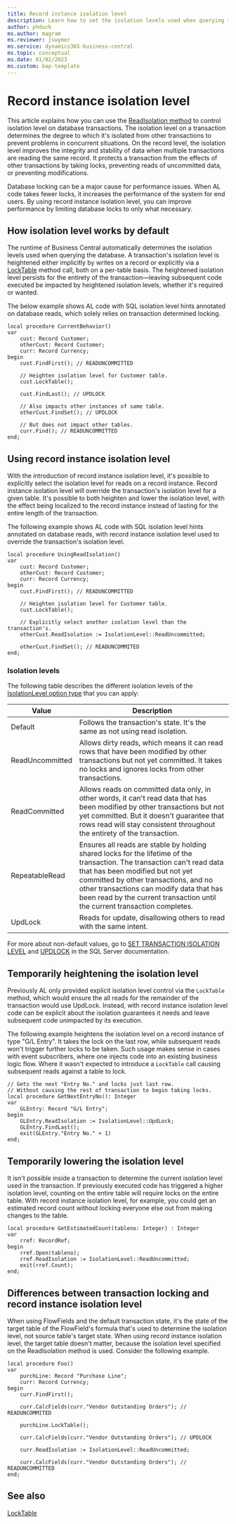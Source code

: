 ```yaml
---
title: Record instance isolation level
description: Learn how to set the isolation levels used when querying the Business Central database. 
author: phduck 
ms.author: magram 
ms.reviewer: jswymer
ms.service: dynamics365-business-central
ms.topic: conceptual
ms.date: 01/02/2023
ms.custom: bap-template
---
```

# Record instance isolation level

This article explains how you can use the [ReadIsolation method](methods-auto/record/record-readisolation-method.md) to control isolation level on database transactions. The isolation level on a transaction determines the degree to which it's isolated from other transactions to prevent problems in concurrent situations. On the record level, the isolation level improves the integrity and stability of data when multiple transactions are reading the same record. It protects a transaction from the effects of other transactions by taking locks, preventing reads of uncommitted data, or preventing modifications.

Database locking can be a major cause for performance issues. When AL code takes fewer locks, it increases the performance of the system for end users. By using record instance isolation level, you can improve performance by limiting database locks to only what necessary.

## How isolation level works by default

The runtime of Business Central automatically determines the isolation levels used when querying the database. A transaction's isolation level is heightened either implicitly by writes on a record or explicitly via a [LockTable](methods-auto/record/record-locktable-method-md) method call, both on a per-table basis. The heightened isolation level persists for the entirety of the transaction&mdash;leaving subsequent code executed be impacted by heightened isolation levels, whether it's required or wanted.

The below example shows AL code with SQL isolation level hints annotated on database reads, which solely relies on transaction determined locking.

```al
local procedure CurrentBehavior()
var
    cust: Record Customer;
    otherCust: Record Customer;
    curr: Record Currency;
begin
    cust.FindFirst(); // READUNCOMMITTED

    // Heighten isolation level for Customer table.
    cust.LockTable();

    cust.FindLast(); // UPDLOCK

    // Also impacts other instances of same table.
    otherCust.FindSet(); // UPDLOCK

    // But does not impact other tables.
    curr.Find(); // READUNCOMMITTED
end;
```

## Using record instance isolation level

With the introduction of record instance isolation level, it's possible to explicitly select the isolation level for reads on a record instance. Record instance isolation level will override the transaction's isolation level for a given table. It's possible to both heighten and lower the isolation level, with the effect being localized to the record instance instead of lasting for the entire length of the transaction.

The following example shows AL code with SQL isolation level hints annotated on database reads, with record instance isolation level used to override the transaction's isolation level.

```al
local procedure UsingReadIsolation()
var
    cust: Record Customer;
    otherCust: Record Customer;
    curr: Record Currency;
begin
    cust.FindFirst(); // READUNCOMMITTED

    // Heighten isolation level for Customer table.
    cust.LockTable();

    // Explicitly select another isolation level than the transaction's.
    otherCust.ReadIsolation := IsolationLevel::ReadUncommitted;

    otherCust.FindSet(); // READUNCOMMITED
end;
```

### Isolation levels

The following table describes the different isolation levels of the [IsolationLevel option type](/isolationlevel/isolationlevel-option) that you can apply:

|Value|Description|
|-|-|
|Default|Follows the transaction's state. It's the same as not using read isolation.|
|ReadUncommitted|Allows dirty reads, which means it can read rows that have been modified by other transactions but not yet committed. It takes no locks and ignores locks from other transactions.|
|ReadCommitted|Allows reads on committed data only, in other words, it can't read data that has been modified by other transactions but not yet committed. But it doesn't guarantee that rows read will stay consistent throughout the entirety of the transaction.|
|RepeatableRead|Ensures all reads are stable by holding shared locks for the lifetime of the transaction. The transaction can't read data that has been modified but not yet committed by other transactions, and no other transactions can modify data that has been read by the current transaction until the current transaction completes.|
|UpdLock|Reads for update, disallowing others to read with the same intent.|

For more about non-default values, go to [SET TRANSACTION ISOLATION LEVEL](/sql/t-sql/statements/set-transaction-isolation-level-transact-sql) and [UPDLOCK](/sql/t-sql/queries/hints-transact-sql-table?#updlock) in the SQL Server documentation.

## Temporarily heightening the isolation level

Previously AL only provided explicit isolation level control via the `LockTable` method, which would ensure the all reads for the remainder of the transaction would use UpdLock. Instead, with record instance isolation level code can be explicit about the isolation guarantees it needs and leave subsequent code unimpacted by its execution.

The following example heightens the isolation level on a record instance of type "G/L Entry". It takes the lock on the last row, while subsequent reads won't trigger further locks to be taken. Such usage makes sense in cases with event subscribers, where one injects code into an existing business logic flow. Where it wasn't expected to introduce a `LockTable` call causing subsequent reads against a table to lock.

```al
// Gets the next "Entry No." and locks just last row.
// Without causing the rest of transaction to begin taking locks.
local procedure GetNextEntryNo(): Integer
var
    GLEntry: Record "G/L Entry";
begin
    GLEntry.ReadIsolation := IsolationLevel::UpdLock;
    GLEntry.FindLast();
    exit(GLEntry."Entry No." + 1)
end;
```

## Temporarily lowering the isolation level

It isn't possible inside a transaction to determine the current isolation level used in the transaction. If previously executed code has triggered a higher isolation level, counting on the entire table will require locks on the entire table. With record instance isolation level, for example, you could get an estimated record count without locking everyone else out from making changes to the table.

```al
local procedure GetEstimatedCount(tableno: Integer) : Integer
var
    rref: RecordRef;
begin
    rref.Open(tableno);
    rref.ReadIsolation := IsolationLevel::ReadUncommitted;
    exit(rref.Count);
end;
```

## Differences between transaction locking and record instance isolation level

When using FlowFields and the default transaction state, it's the state of the target table of the FlowField's formula that's used to determine the isolation level, not source table's target state. When using record instance isolation level, the target table doesn't matter, because the isolation level specified on the ReadIsolation method is used. Consider the following example.

```al
local procedure Foo()
var
    purchLine: Record "Purchase Line";
    curr: Record Currency;
begin
    curr.FindFirst();

    curr.CalcFields(curr."Vendor Outstanding Orders"); // READUNCOMMITED

    purchLine.LockTable();

    curr.CalcFields(curr."Vendor Outstanding Orders"); // UPDLOCK

    curr.ReadIsolation := IsolationLevel::ReadUncommitted;

    curr.CalcFields(curr."Vendor Outstanding Orders"); // READUNCOMMITTED
end;
```

## See also

[LockTable](methods-auto/record/record-locktable-method.md) 
